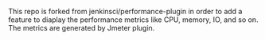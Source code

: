 This repo is forked from jenkinsci/performance-plugin in order to add a feature to diaplay the performance metrics like CPU, memory, IO, and so on.
The metrics are generated by Jmeter plugin.
